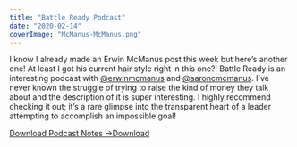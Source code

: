 ```yaml
---
title: "Battle Ready Podcast"
date: "2020-02-14"
coverImage: "McManus-McManus.png"
---
```


I know I already made an Erwin McManus post this week but here’s another one! At least I got his current hair style right in this one?! Battle Ready is an interesting podcast with [@erwinmcmanus](https://www.instagram.com/erwinmcmanus/) and [@aaroncmcmanus](https://www.instagram.com/aaroncmcmanus/). I’ve never known the struggle of trying to raise the kind of money they talk about and the description of it is super interesting. I highly recommend checking it out; it’s a rare glimpse into the transparent heart of a leader attempting to accomplish an impossible goal!

[Download Podcast Notes ->](https://sketchysermons.com/wp-content/uploads/2020/08/McManus-McManus.pdf)[Download](https://sketchysermons.com/wp-content/uploads/2020/08/McManus-McManus.pdf)

